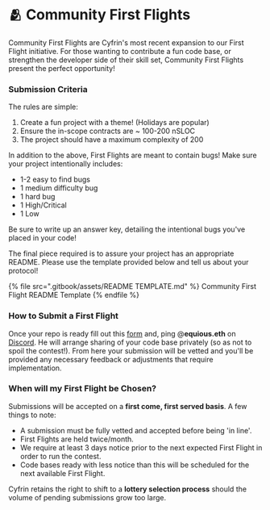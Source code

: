 # 🫂 Community First Flights

Community First Flights are Cyfrin's most recent expansion to our First Flight initiative. For those wanting to contribute a fun code base, or strengthen the developer side of their skill set, Community First Flights present the perfect opportunity!

### Submission Criteria

The rules are simple:

1. Create a fun project with a theme! (Holidays are popular)
2. Ensure the in-scope contracts are \~ 100-200 nSLOC
3. The project should have a maximum complexity of 200

In addition to the above, First Flights are meant to contain bugs! Make sure your project intentionally includes:

* 1-2 easy to find bugs
* 1 medium difficulty bug
* 1 hard bug
* 1 High/Critical
* 1 Low

Be sure to write up an answer key, detailing the intentional bugs you've placed in your code!

The final piece required is to assure your project has an appropriate README. Please use the template provided below and tell us about your protocol!

{% file src=".gitbook/assets/README TEMPLATE.md" %}
Community First Flight README Template
{% endfile %}

### How to Submit a First Flight

Once your repo is ready fill out this [form](https://app.deform.cc/form/4f8e7158-eb8a-457c-b15a-c3267514ec12) and, ping @**equious.eth** on [Discord](https://discord.gg/cyfrin). He will arrange sharing of your code base privately (so as not to spoil the contest!). From here your submission will be vetted and you'll be provided any necessary feedback or adjustments that require implementation.

### When will my First Flight be Chosen?

Submissions will be accepted on a **first come, first served basis**.  A few things to note:

* A submission must be fully vetted and accepted before being 'in line'.
* First Flights are held twice/month.
* We require at least 3 days notice prior to the next expected First Flight in order to run the contest.&#x20;
* Code bases ready with less notice than this will be scheduled for the next available First Flight.

Cyfrin retains the right to shift to a **lottery selection process** should the volume of pending submissions grow too large.
